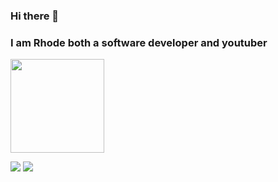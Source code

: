 ### Hi there 👋 
### I am Rhode both a software developer and youtuber
  <img src="https://github-readme-stats.vercel.app/api?username=Rhodejs&show_icons=true&theme=dracula&hide_border=true" width="%100" height="150px">
  <br>

<a href="https://discord.com/users/790463945424764949" target="_blank"><img src="https://shields.io/badge/Rhode-black.svg?&style=for-the-badge&logo=discord"></a>
    <a href="https://www.youtube.com/channel/UCFF4vmmOOT_IvFxkCUUgHvQ" target="_blank"><img src="https://shields.io/badge/RhodeYoutube-f00909.svg?&style=for-the-badge&logo=youtube"></a>
</div>
